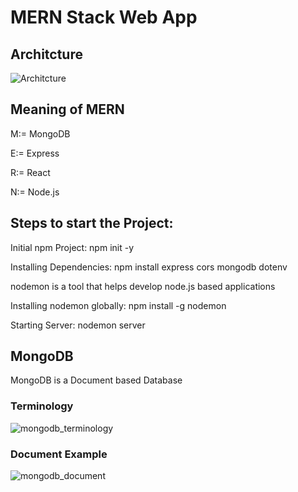 # MERN Stack Web App

## Architcture

![Architcture](https://user-images.githubusercontent.com/29623199/116811345-1ea4a100-ab49-11eb-863b-6074c36c0c04.JPG)

## Meaning of MERN

M:= MongoDB

E:= Express

R:= React

N:= Node.js

## Steps to start the Project:

Initial npm Project: npm init -y

Installing Dependencies: npm install express cors mongodb dotenv

nodemon is a tool that helps develop node.js based applications

Installing nodemon globally: npm install -g nodemon

Starting Server: nodemon server


## MongoDB

MongoDB is a Document based Database

### Terminology

![mongodb_terminology](https://user-images.githubusercontent.com/29623199/116804723-70d1cc00-ab21-11eb-9d8f-630eaf3c9d10.JPG)

### Document Example

![mongodb_document](https://user-images.githubusercontent.com/29623199/116804738-8e9f3100-ab21-11eb-9d0c-a7cd0d5ec5d0.JPG)
